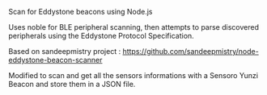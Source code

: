 Scan for Eddystone beacons using Node.js

Uses noble for BLE peripheral scanning, then attempts to parse discovered peripherals using the Eddystone Protocol Specification. 

Based on sandeepmistry project : https://github.com/sandeepmistry/node-eddystone-beacon-scanner

Modified to scan and get all the sensors informations with a Sensoro Yunzi Beacon and store them in a JSON file.
